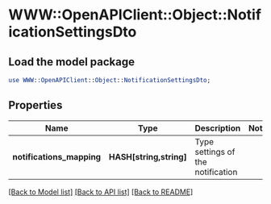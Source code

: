 # WWW::OpenAPIClient::Object::NotificationSettingsDto

## Load the model package
```perl
use WWW::OpenAPIClient::Object::NotificationSettingsDto;
```

## Properties
Name | Type | Description | Notes
------------ | ------------- | ------------- | -------------
**notifications_mapping** | **HASH[string,string]** | Type settings of the notification | 

[[Back to Model list]](../README.md#documentation-for-models) [[Back to API list]](../README.md#documentation-for-api-endpoints) [[Back to README]](../README.md)


